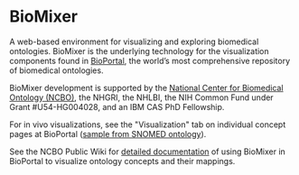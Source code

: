 # BioMixer

A web-based environment for visualizing and exploring biomedical ontologies. BioMixer is the underlying technology for the visualization components found in [BioPortal](http://bioportal.bioontology.org/), the world’s most comprehensive repository of biomedical ontologies.

BioMixer development is supported by the [National Center for Biomedical Ontology (NCBO)](http://www.bioontology.org/), the NHGRI, the NHLBI, the NIH Common Fund under Grant #U54-HG004028, and an IBM CAS PhD Fellowship.

For in vivo visualizations, see the "Visualization" tab on individual concept pages at BioPortal ([sample from SNOMED ontology](http://bioportal.bioontology.org/ontologies/SNOMEDCT?p=classes&conceptid=http%3A%2F%2Fpurl.bioontology.org%2Fontology%2FSNOMEDCT%2F82968002#visualization)).

See the NCBO Public Wiki for [detailed documentation](http://www.bioontology.org/wiki/index.php/Visualizing_Concepts_and_Mappings) of using BioMixer in BioPortal to visualize ontology concepts and their mappings.


